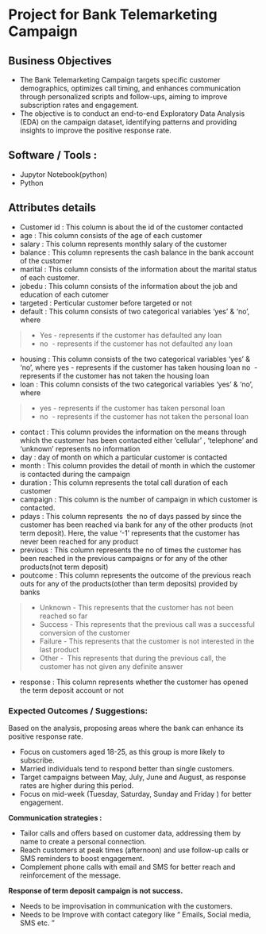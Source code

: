 # Project for Bank Telemarketing Campaign

## Business Objectives
- The Bank Telemarketing Campaign targets specific customer demographics, optimizes call timing, and enhances communication through personalized scripts and follow-ups, aiming to improve subscription rates and engagement.
- The objective is to conduct an end-to-end
Exploratory Data Analysis (EDA)
on the campaign dataset, identifying patterns and providing insights to
improve the positive response rate.

## Software / Tools :
- Jupytor Notebook(python)
- Python

## Attributes details
	
- Customer id :	This column is about the id of the customer contacted
- age  : 	This column consists of the age of each customer
- salary  :	This column represents monthly salary of the customer
- balance  :	This column represents the cash balance in the bank account of the customer
- marital	 : This column consists of the information about the marital status of each customer.
- jobedu  :	This column consists of the information about the job and education of each cutomer
- targeted	: Perticular customer before targeted or not
- default  :	This column consists of two categorical variables ‘yes’ & ‘no’, where
> + Yes - represents if the customer has defaulted any loan
> + no  - represents if the customer has not defaulted any loan
- housing :	 This column consists of the two categorical variables ‘yes’ & ‘no’, where     yes - represents if the customer has taken housing loan                                                no  - represents if the customer has not taken the housing loan                                                                                                                              
- loan  :	This column consists of the two categorical variables ‘yes’ & ‘no’, where
> + yes - represents if the customer has taken personal loan
> + no  - represents if the customer has not taken the personal loan
- contact   :	This column provides the information on the means through which the customer has been contacted either ‘cellular’ , ‘telephone’ and ‘unknown’ represents no information
- day :	day of month on which a particular customer is contacted
- month : This column provides the detail of month in which the customer is contacted during the campaign
- duration  :	 This column represents the total call duration of each customer 
- campaign  :	This column is the number of campaign in which customer is contacted.
- pdays  : 	This column represents  the no of days passed by since the customer has been reached via bank for any of the other products (not term deposit). Here, the value ‘-1’ represents that the customer has never been reached for any product
- previous  :	This column represents the no of times the customer has been reached in the previous campaigns or for any of the other products(not term deposit)
- poutcome  :	This column represents the outcome of the previous reach outs for any of the products(other than term deposits) provided by banks
> + Unknown - This represents that the customer has not been reached so far
> + Success - This represents that the previous call was a successful conversion of the customer
> + Failure - This represents that the customer is not interested in the last product
> + Other -  This represents that during the previous call, the customer has not given any definite answer
- response  :	This column represents whether the customer has opened the term deposit account or not

### Expected Outcomes / Suggestions:
Based on the analysis, proposing areas where the bank can enhance its positive response rate.

- Focus on customers aged 18-25, as this group is more likely to subscribe.
- Married individuals tend to respond better than single customers.
- Target campaigns between May, July, June and August, as response rates are higher during this period.
- Focus on mid-week (Tuesday, Saturday, Sunday and Friday ) for better engagement.

**Communication strategies :**
- Tailor calls and offers based on customer data, addressing them by name to create a personal connection.
- Reach customers at peak times (afternoon) and use follow-up calls or SMS reminders to boost engagement.
- Complement phone calls with email and SMS for better reach and reinforcement of the message.

**Response of term deposit campaign is not success.**
- Needs to be improvisation in communication with the customers.
- Needs to be Improve with contact category like “ Emails, Social media, SMS etc. ”



